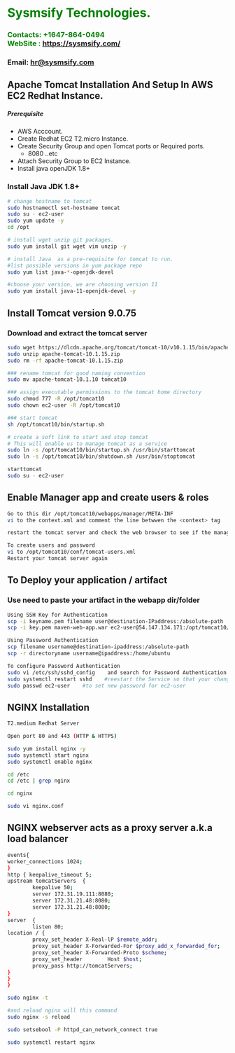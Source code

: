 #  **<span style="color:green">Sysmsify Technologies.</span>**
### **<span style="color:green">Contacts: +1647-864-0494<br> WebSite : <https://sysmsify.com/></span>**
### **Email: hr@sysmsify.com**

## Apache Tomcat Installation And Setup In AWS EC2 Redhat Instance.
##### Prerequisite
+ AWS Acccount.
+ Create Redhat EC2 T2.micro Instance.
+ Create Security Group and open Tomcat ports or Required ports.
   + 8080 ..etc
+ Attach Security Group to EC2 Instance.
+ Install java openJDK 1.8+

### Install Java JDK 1.8+ 

``` sh
# change hostname to tomcat
sudo hostnamectl set-hostname tomcat
sudo su - ec2-user
sudo yum update -y
cd /opt 

# install wget unzip git packages.
sudo yum install git wget vim unzip -y

# install Java  as a pre-requisite for tomcat to run.
#list possible versions in yum package repo
sudo yum list java-*-openjdk-devel

#choose your version, we are choosing version 11
sudo yum install java-11-openjdk-devel -y

```
## Install Tomcat version 9.0.75
### Download and extract the tomcat server
``` sh
sudo wget https://dlcdn.apache.org/tomcat/tomcat-10/v10.1.15/bin/apache-tomcat-10.1.15.zip
sudo unzip apache-tomcat-10.1.15.zip
sudo rm -rf apache-tomcat-10.1.15.zip

### rename tomcat for good naming convention
sudo mv apache-tomcat-10.1.10 tomcat10

### assign executable permissions to the tomcat home directory
sudo chmod 777 -R /opt/tomcat10
sudo chown ec2-user -R /opt/tomcat10

### start tomcat
sh /opt/tomcat10/bin/startup.sh

# create a soft link to start and stop tomcat
# This will enable us to manage tomcat as a service
sudo ln -s /opt/tomcat10/bin/startup.sh /usr/bin/starttomcat
sudo ln -s /opt/tomcat10/bin/shutdown.sh /usr/bin/stoptomcat

starttomcat
sudo su - ec2-user
```

## Enable Manager app and create users & roles
``` sh
Go to this dir /opt/tomcat10/webapps/manager/META-INF
vi to the context.xml and comment the line betwwen the <context> tag

restart the tomcat server and check the web browser to see if the manager app is enabled.

To create users and password
vi to /opt/tomcat10/conf/tomcat-users.xml
Restart your tomcat server again

```

## To Deploy your application  / artifact
### Use need to paste your artifact in the webapp dir/folder
``` sh
Using SSH Key for Authentication
scp -i keyname.pem filename user@destination-IPaddress:/absolute-path
scp -i key.pem maven-web-app.war ec2-user@54.147.134.171:/opt/tomcat10/webapps

Using Password Authentication
scp filename username@destination-ipaddress:/absolute-path
scp -r directoryname username@ipaddress:/home/ubuntu

To configure Password Authentication
sudo vi /etc/ssh/sshd_config    and search for Password Authentication and change to `Yes`
sudo systemctl restart sshd    #reestart the Service so that your changes will be active
sudo passwd ec2-user    #to set new password for ec2-user

```
## NGINX Installation
```sh
T2.medium Redhat Server

Open port 80 and 443 (HTTP & HTTPS)

sudo yum install nginx -y
sudo systemctl start nginx
sudo systemctl enable nginx

cd /etc
cd /etc | grep nginx

cd nginx

sudo vi nginx.conf
```
## NGINX webserver acts as a proxy server a.k.a load balancer
```sh
events{
worker_connections 1024;
}
http { keepalive_timeout 5;
upstream tomcatServers  {
        keepalive 50;
        server 172.31.19.111:8080;
        server 172.31.21.48:8080;
        server 172.31.21.48:8080;
}
server  {
        listen 80;
location / {
        proxy_set_header X-Real-lP $remote_addr;
        proxy_set_header X-Forwarded-For $proxy_add_x_forwarded_for;
        proxy_set_header X-Forwarded-Proto $scheme;
        proxy_set_header        Host $host;
        proxy_pass http://tomcatServers;
}       
}
}
```


```sh
sudo nginx -t

#and reload nginx will this command
sudo nginx -s reload

sudo setsebool -P httpd_can_network_connect true

sudo systemctl restart nginx

```
